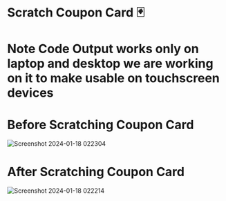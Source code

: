 # Scratch Coupon Card 🃏

# Note Code Output works only on laptop and desktop we are working on it to make usable on touchscreen devices 

# Before Scratching Coupon Card 
![Screenshot 2024-01-18 022304](https://github.com/ersumitkumargarsa/Scratch-Coupon-Card/assets/95330561/8b97f6f9-2cae-4ccd-8b02-f4184d476e13)

# After Scratching Coupon Card
![Screenshot 2024-01-18 022214](https://github.com/ersumitkumargarsa/Scratch-Coupon-Card/assets/95330561/10d4f8ab-19f8-4f47-b9b7-75ed7b95755f)


